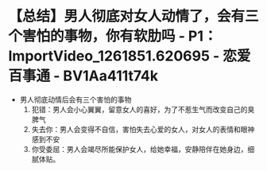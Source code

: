 # 【总结】男人彻底对女人动情了，会有三个害怕的事物，你有软肋吗 - P1：ImportVideo_1261851.620695 - 恋爱百事通 - BV1Aa411t74k

-   男人彻底动情后会有三个害怕的事物
    1.  犯错：男人会小心翼翼，留意女人的喜好，为了不惹生气而改变自己的臭脾气
    2.  失去你：男人会变得不自信，害怕失去心爱的女人，对女人的表情和眼神感到不安
    3.  你受委屈：男人会竭尽所能保护女人，给她幸福，安静陪伴在她身边，细腻体贴。